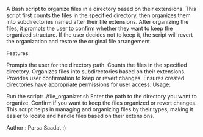 A Bash script to organize files in a directory based on their extensions. This script first counts the files in the specified directory, then organizes them into subdirectories named after their file extensions. After organizing the files, it prompts the user to confirm whether they want to keep the organized structure. If the user decides not to keep it, the script will revert the organization and restore the original file arrangement.

Features:

Prompts the user for the directory path.
Counts the files in the specified directory.
Organizes files into subdirectories based on their extensions.
Provides user confirmation to keep or revert changes.
Ensures created directories have appropriate permissions for user access.
Usage:

Run the script: ./file_organizer.sh
Enter the path to the directory you want to organize.
Confirm if you want to keep the files organized or revert changes.
This script helps in managing and organizing files by their types, making it easier to locate and handle files based on their extensions.

Author : Parsa Saadat :)

